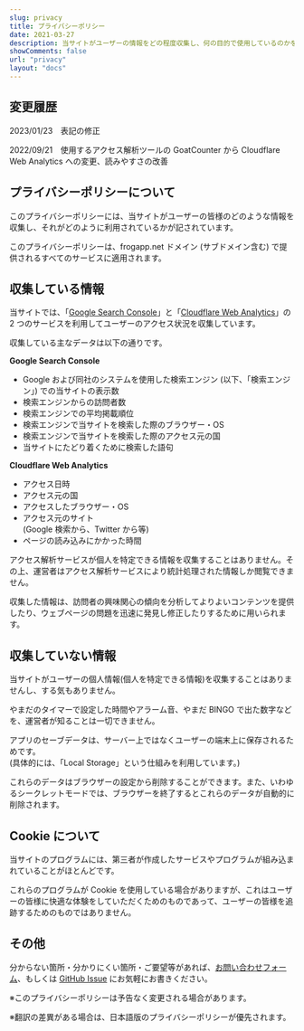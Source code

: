 ```yaml
---
slug: privacy
title: プライバシーポリシー
date: 2021-03-27
description: 当サイトがユーザーの情報をどの程度収集し、何の目的で使用しているのかをご説明します。
showComments: false
url: "privacy"
layout: "docs"
---
```

## 変更履歴

2023/01/23　表記の修正

2022/09/21　使用するアクセス解析ツールの GoatCounter から Cloudflare Web Analytics への変更、読みやすさの改善

## プライバシーポリシーについて

このプライバシーポリシーには、当サイトがユーザーの皆様のどのような情報を収集し、それがどのように利用されているかが記されています。

このプライバシーポリシーは、frogapp.net ドメイン (サブドメイン含む) で提供されるすべてのサービスに適用されます。

## 収集している情報

当サイトでは、「[Google Search Console](https://search.google.com/search-console/)」と「[Cloudflare Web Analytics](https://www.cloudflare.com/web-analytics/)」の 2 つのサービスを利用してユーザーのアクセス状況を収集しています。

収集している主なデータは以下の通りです。

**Google Search Console**

- Google および同社のシステムを使用した検索エンジン (以下、「検索エンジン」) での当サイトの表示数
- 検索エンジンからの訪問者数
- 検索エンジンでの平均掲載順位
- 検索エンジンで当サイトを検索した際のブラウザー・OS
- 検索エンジンで当サイトを検索した際のアクセス元の国
- 当サイトにたどり着くために検索した語句

**Cloudflare Web Analytics**

- アクセス日時
- アクセス元の国
- アクセスしたブラウザー・OS
- アクセス元のサイト  
(Google 検索から、Twitter から等)
- ページの読み込みにかかった時間

アクセス解析サービスが個人を特定できる情報を収集することはありません。その上、運営者はアクセス解析サービスにより統計処理された情報しか閲覧できません。

収集した情報は、訪問者の興味関心の傾向を分析してよりよいコンテンツを提供したり、ウェブページの問題を迅速に発見し修正したりするために用いられます。

## 収集していない情報

当サイトがユーザーの個人情報(個人を特定できる情報)を収集することはありませんし、する気もありません。

やまだのタイマーで設定した時間やアラーム音、やまだ BINGO で出た数字などを、運営者が知ることは一切できません。

アプリのセーブデータは、サーバー上ではなくユーザーの端末上に保存されるためです。  
(具体的には、「Local Storage」という仕組みを利用しています。)

これらのデータはブラウザーの設定から削除することができます。また、いわゆるシークレットモードでは、ブラウザーを終了するとこれらのデータが自動的に削除されます。

## Cookie について

当サイトのプログラムには、第三者が作成したサービスやプログラムが組み込まれていることがほとんどです。

これらのプログラムが Cookie を使用している場合がありますが、これはユーザーの皆様に快適な体験をしていただくためのものであって、ユーザーの皆様を追跡するためのものではありません。

## その他

分からない箇所・分かりにくい箇所・ご要望等があれば、[お問い合わせフォーム](/contact)、もしくは [GitHub Issue](https://github.com/r-40021/new-portfolio-and-blog/issues) にお気軽にお書きください。

※このプライバシーポリシーは予告なく変更される場合があります。

※翻訳の差異がある場合は、日本語版のプライバシーポリシーが優先されます。